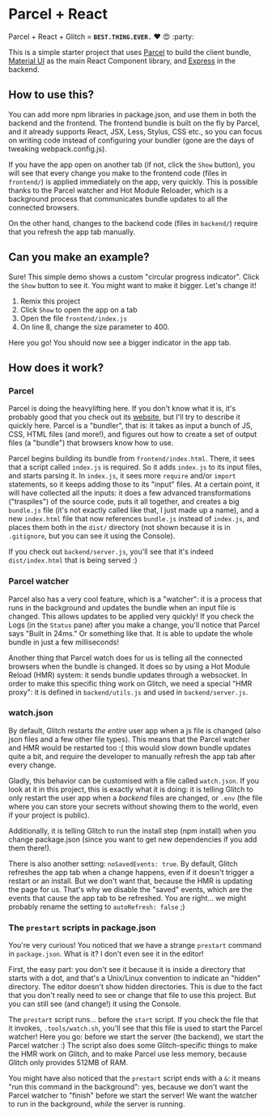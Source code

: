# Parcel + React

Parcel + React + Glitch = **`BEST.THING.EVER.`** :heart: :heart_eyes: :party:

This is a simple starter project that uses [Parcel](https://parceljs.org/) to build the client bundle, [Material UI](https://material-ui.com/) as the main React Component library, and [Express](https://expressjs.com/) in the backend.


## How to use this?

You can add more npm libraries in package.json, and use them in both the backend and the frontend. The frontend bundle is built on the fly by Parcel, and it already supports React, JSX, Less, Stylus, CSS etc., so you can focus on writing code instead of configuring your bundler (gone are the days of tweaking webpack.config.js).

If you have the app open on another tab (if not, click the `Show` button), you will see that every change you make to the frontend code (files in `frontend/`) is applied immediately on the app, very quickly. This is possible thanks to the Parcel watcher and Hot Module Reloader, which is a background process that communicates bundle updates to all the connected browsers.

On the other hand, changes to the backend code (files in `backend/`) require that you refresh the app tab manually.


## Can you make an example?

Sure! This simple demo shows a custom "circular progress indicator". Click the `Show` button to see it. You might want to make it bigger. Let's change it!

1) Remix this project
2) Click `Show` to open the app on a tab
3) Open the file `frontend/index.js`
4) On line 8, change the size parameter to 400.

Here you go! You should now see a bigger indicator in the app tab.


## How does it work?

### Parcel

Parcel is doing the heavylifting here. If you don't know what it is, it's probably good that you check out its [website](https://parceljs.org/), but I'll try to describe it quickly here. Parcel is a "bundler", that is: it takes as input a bunch of JS, CSS, HTML files (and more!), and figures out how to create a set of output files (a "bundle") that browsers know how to use.

Parcel begins building its bundle from `frontend/index.html`. There, it sees that a script called `index.js` is required. So it adds `index.js` to its input files, and starts parsing it. In `index.js`, it sees more `require` and/or `import` statements, so it keeps adding those to its "input" files. At a certain point, it will have collected all the inputs: it does a few advanced transformations ("traspiles") of the source code, puts it all together, and creates a big `bundle.js` file (it's not exactly called like that, I just made up a name), and a new `index.html` file that now references `bundle.js` instead of `index.js`, and places them both in the `dist/` directory (not shown because it is in `.gitignore`, but you can see it using the Console).

If you check out `backend/server.js`, you'll see that it's indeed `dist/index.html` that is being served :)

### Parcel watcher

Parcel also has a very cool feature, which is a "watcher": it is a process that runs in the background and updates the bundle when an input file is changed. This allows updates to be applied very quickly! If you check the Logs (in the `Status` pane) after you make a change, you'll notice that Parcel says "Built in 24ms." Or something like that. It is able to update the whole bundle in just a few milliseconds!

Another thing that Parcel watch does for us is telling all the connected browsers when the bundle is changed. It does so by using a Hot Module Reload (HMR) system: it sends bundle updates through a websocket. In order to make this specific thing work on Glitch, we need a special "HMR proxy": it is defined in `backend/utils.js` and used in `backend/server.js`.

### watch.json

By default, Glitch restarts _the entire_ user app when a js file is changed (also json files and a few other file types). This means that the Parcel watcher and HMR would be restarted too :( this would slow down bundle updates quite a bit, and require the developer to manually refresh the app tab after every change.

Gladly, this behavior can be customised with a file called `watch.json`. If you look at it in this project, this is exactly what it is doing: it is telling Glitch to only restart the user app when a _backend_ files are changed, or `.env` (the file where you can store your secrets without showing them to the world, even if your project is public).

Additionally, it is telling Glitch to run the install step (npm install) when you change package.json (since you want to get new dependencies if you add them there!).

There is also another setting: `noSavedEvents: true`. By default, Glitch refreshes the app tab when a change happens, even if it doesn't trigger a restart or an install. But we don't want that, because the HMR is updating the page for us. That's why we disable the "saved" events, which are the events that cause the app tab to be refreshed. You are right... we might probably rename the setting to `autoRefresh: false` ;)

### The `prestart` scripts in package.json

You're very curious! You noticed that we have a strange `prestart` command in `package.json`. What is it? I don't even see it in the editor!

First, the easy part: you don't see it because it is inside a directory that starts with a dot, and that's a Unix/Linux convention to indicate an "hidden" directory. The editor doesn't show hidden directories. This is due to the fact that you don't really need to see or change that file to use this project. But you can still see (and change!) it using the Console.

The `prestart` script runs... before the `start` script. If you check the file that it invokes, `.tools/watch.sh`, you'll see that this file is used to start the Parcel watcher! Here you go: before we start the server (the backend), we start the Parcel watcher :) The script also does some Glitch-specific things to make the HMR work on Glitch, and to make Parcel use less memory, because Glitch only provides 512MB of RAM.

You might have also noticed that the `prestart` script ends with a `&`: it means "run this command in the background": yes, because we don't want the Parcel watcher to "finish" before we start the server! We want the watcher to run in the background, _while_ the server is running.
